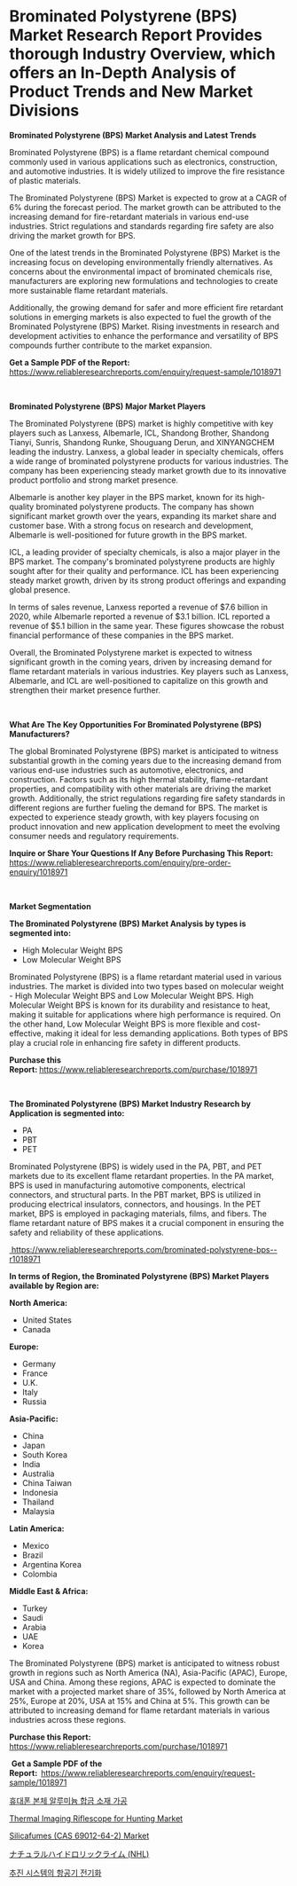 <p><h1>Brominated Polystyrene (BPS) Market Research Report Provides thorough Industry Overview, which offers an In-Depth Analysis of Product Trends and New Market Divisions</h1></p><p><strong>Brominated Polystyrene (BPS) Market Analysis and Latest Trends</strong></p>
<p><p>Brominated Polystyrene (BPS) is a flame retardant chemical compound commonly used in various applications such as electronics, construction, and automotive industries. It is widely utilized to improve the fire resistance of plastic materials.</p><p>The Brominated Polystyrene (BPS) Market is expected to grow at a CAGR of 6% during the forecast period. The market growth can be attributed to the increasing demand for fire-retardant materials in various end-use industries. Strict regulations and standards regarding fire safety are also driving the market growth for BPS.</p><p>One of the latest trends in the Brominated Polystyrene (BPS) Market is the increasing focus on developing environmentally friendly alternatives. As concerns about the environmental impact of brominated chemicals rise, manufacturers are exploring new formulations and technologies to create more sustainable flame retardant materials.</p><p>Additionally, the growing demand for safer and more efficient fire retardant solutions in emerging markets is also expected to fuel the growth of the Brominated Polystyrene (BPS) Market. Rising investments in research and development activities to enhance the performance and versatility of BPS compounds further contribute to the market expansion.</p></p>
<p><strong>Get a Sample PDF of the Report:&nbsp;</strong> <a href="https://www.reliableresearchreports.com/enquiry/request-sample/1018971">https://www.reliableresearchreports.com/enquiry/request-sample/1018971</a></p>
<p>&nbsp;</p>
<p><strong>Brominated Polystyrene (BPS) Major Market Players</strong></p>
<p><p>The Brominated Polystyrene (BPS) market is highly competitive with key players such as Lanxess, Albemarle, ICL, Shandong Brother, Shandong Tianyi, Sunris, Shandong Runke, Shouguang Derun, and XINYANGCHEM leading the industry. Lanxess, a global leader in specialty chemicals, offers a wide range of brominated polystyrene products for various industries. The company has been experiencing steady market growth due to its innovative product portfolio and strong market presence.</p><p>Albemarle is another key player in the BPS market, known for its high-quality brominated polystyrene products. The company has shown significant market growth over the years, expanding its market share and customer base. With a strong focus on research and development, Albemarle is well-positioned for future growth in the BPS market.</p><p>ICL, a leading provider of specialty chemicals, is also a major player in the BPS market. The company's brominated polystyrene products are highly sought after for their quality and performance. ICL has been experiencing steady market growth, driven by its strong product offerings and expanding global presence.</p><p>In terms of sales revenue, Lanxess reported a revenue of $7.6 billion in 2020, while Albemarle reported a revenue of $3.1 billion. ICL reported a revenue of $5.1 billion in the same year. These figures showcase the robust financial performance of these companies in the BPS market.</p><p>Overall, the Brominated Polystyrene market is expected to witness significant growth in the coming years, driven by increasing demand for flame retardant materials in various industries. Key players such as Lanxess, Albemarle, and ICL are well-positioned to capitalize on this growth and strengthen their market presence further.</p></p>
<p>&nbsp;</p>
<p><strong>What Are The Key Opportunities For Brominated Polystyrene (BPS) Manufacturers?</strong></p>
<p><p>The global Brominated Polystyrene (BPS) market is anticipated to witness substantial growth in the coming years due to the increasing demand from various end-use industries such as automotive, electronics, and construction. Factors such as its high thermal stability, flame-retardant properties, and compatibility with other materials are driving the market growth. Additionally, the strict regulations regarding fire safety standards in different regions are further fueling the demand for BPS. The market is expected to experience steady growth, with key players focusing on product innovation and new application development to meet the evolving consumer needs and regulatory requirements.</p></p>
<p><strong>Inquire or Share Your Questions If Any Before Purchasing This Report:</strong> <a href="https://www.reliableresearchreports.com/enquiry/pre-order-enquiry/1018971">https://www.reliableresearchreports.com/enquiry/pre-order-enquiry/1018971</a></p>
<p>&nbsp;</p>
<p><strong>Market Segmentation</strong></p>
<p><strong>The Brominated Polystyrene (BPS) Market Analysis by types is segmented into:</strong></p>
<p><ul><li>High Molecular Weight BPS</li><li>Low Molecular Weight BPS</li></ul></p>
<p><p>Brominated Polystyrene (BPS) is a flame retardant material used in various industries. The market is divided into two types based on molecular weight - High Molecular Weight BPS and Low Molecular Weight BPS. High Molecular Weight BPS is known for its durability and resistance to heat, making it suitable for applications where high performance is required. On the other hand, Low Molecular Weight BPS is more flexible and cost-effective, making it ideal for less demanding applications. Both types of BPS play a crucial role in enhancing fire safety in different products.</p></p>
<p><strong>Purchase this Report:&nbsp;</strong><a href="https://www.reliableresearchreports.com/purchase/1018971">https://www.reliableresearchreports.com/purchase/1018971</a></p>
<p>&nbsp;</p>
<p><strong>The Brominated Polystyrene (BPS) Market Industry Research by Application is segmented into:</strong></p>
<p><ul><li>PA</li><li>PBT</li><li>PET</li></ul></p>
<p><p>Brominated Polystyrene (BPS) is widely used in the PA, PBT, and PET markets due to its excellent flame retardant properties. In the PA market, BPS is used in manufacturing automotive components, electrical connectors, and structural parts. In the PBT market, BPS is utilized in producing electrical insulators, connectors, and housings. In the PET market, BPS is employed in packaging materials, films, and fibers. The flame retardant nature of BPS makes it a crucial component in ensuring the safety and reliability of these applications.</p></p>
<p><a href="https://www.reliableresearchreports.com/brominated-polystyrene-bps--r1018971">&nbsp;https://www.reliableresearchreports.com/brominated-polystyrene-bps--r1018971</a></p>
<p><strong>In terms of Region, the Brominated Polystyrene (BPS) Market Players available by Region are:</strong></p>
<p>
    <p> <strong> North America: </strong>
        <ul>
            <li>United States</li>
            <li>Canada</li>
        </ul>
        </p> 
    <p> <strong> Europe: </strong>
        <ul>
            <li>Germany</li>
            <li>France</li>
            <li>U.K.</li>
            <li>Italy</li>
            <li>Russia</li>
        </ul>
        </p> 
    <p> <strong> Asia-Pacific: </strong>
        <ul>
            <li>China</li>
            <li>Japan</li>
            <li>South Korea</li>
            <li>India</li>
            <li>Australia</li>
            <li>China Taiwan</li>
            <li>Indonesia</li>
            <li>Thailand</li>
            <li>Malaysia</li>
        </ul>
        </p> 
    <p> <strong> Latin America: </strong>
        <ul>
            <li>Mexico</li>
            <li>Brazil</li>
            <li>Argentina Korea</li>
            <li>Colombia</li>
        </ul>
        </p> 
    <p> <strong> Middle East & Africa: </strong>
        <ul>
            <li>Turkey</li>
            <li>Saudi</li>
            <li>Arabia</li>
            <li>UAE</li>
            <li>Korea</li>
        </ul>
    </p>
    </p>
<p><p>The Brominated Polystyrene (BPS) market is anticipated to witness robust growth in regions such as North America (NA), Asia-Pacific (APAC), Europe, USA and China. Among these regions, APAC is expected to dominate the market with a projected market share of 35%, followed by North America at 25%, Europe at 20%, USA at 15% and China at 5%. This growth can be attributed to increasing demand for flame retardant materials in various industries across these regions.</p></p>
<p><strong>Purchase this Report: </strong><a href="https://www.reliableresearchreports.com/purchase/1018971">https://www.reliableresearchreports.com/purchase/1018971</a></p>
<p>&nbsp;<strong>Get a Sample PDF of the Report:&nbsp;&nbsp;</strong><a href="https://www.reliableresearchreports.com/enquiry/request-sample/1018971">https://www.reliableresearchreports.com/enquiry/request-sample/1018971</a></p>
<p><strong></strong></p>
<p><p><a href="https://medium.com/@darrellacocha6765ej/%EB%AA%A8%EB%B0%94%EC%9D%BC-%ED%8F%B0-%EB%B3%B8%EC%B2%B4-%EC%95%8C%EB%A3%A8%EB%AF%B8%EB%8A%84-%ED%95%A9%EA%B8%88-%EC%9E%AC%EB%A3%8C-%EA%B0%80%EA%B3%B5-%EC%8B%9C%EC%9E%A5-%EA%B7%9C%EB%AA%A8%EB%8A%94-%EC%A0%84-%EC%84%B8%EA%B3%84-%EC%82%B0%EC%97%85%EC%97%90%EC%84%9C-%EA%B0%80%EC%9E%A5-%EC%A2%8B%EC%9D%80-%EB%A7%88%EC%BC%80%ED%8C%85-%EC%B1%84%EB%84%90%EC%9D%84-%EB%B3%B4%EC%97%AC%EC%A4%8D%EB%8B%88%EB%8B%A4-f644fdd60f4f">휴대폰 본체 알루미늄 합금 소재 가공</a></p><p><a href="https://issuu.com/reportprime-2/docs/thermal-imaging-riflescope-for-hunting-market-size">Thermal Imaging Riflescope for Hunting Market</a></p><p><a href="https://github.com/JuliaFadel1922/Market-Research-Report-List-1/blob/main/silicafumes-cas-69012-64-2-market.md">Silicafumes (CAS 69012-64-2) Market</a></p><p><a href="https://github.com/DudleyFerry/Market-Research-Report-List-1/blob/main/132427187683.md">ナチュラルハイドロリックライム (NHL)</a></p><p><a href="https://github.com/JohnQuil1917/Market-Research-Report-List-1/blob/main/146251480621.md">추진 시스템의 항공기 전기화</a></p></p>